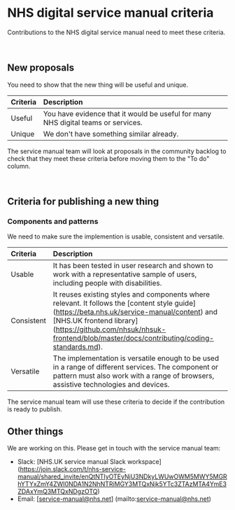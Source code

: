 # NHS digital service manual criteria

Contributions to the NHS digital service manual need to meet these criteria.

<br>

## New proposals

You need to show that the new thing will be useful and unique.

| Criteria | Description |
| :------- | :---------- |
| Useful   | You have evidence that it would be useful for many NHS digital teams or services.|
| Unique   | We don't have something similar already.|

The service manual team will look at proposals in the community backlog to check that they meet these criteria before moving them to the "To do" column.

<br>

## Criteria for publishing a new thing
### Components and patterns

We need to make sure the implemention is usable, consistent and versatile.

| Criteria     | Description |
| :----------- | :---------- |
| Usable       | It has been tested in user research and shown to work with a representative sample of users, including people with disabilities.|
| Consistent   | It reuses existing styles and components where relevant. It follows the [content style guide] (https://beta.nhs.uk/service-manual/content) and [NHS.UK frontend library] (https://github.com/nhsuk/nhsuk-frontend/blob/master/docs/contributing/coding-standards.md).|
| Versatile    | The implementation is versatile enough to be used in a range of different services. The component or pattern must also work with a range of browsers, assistive technologies and devices.|

The service manual team will use these criteria to decide if the contribution is ready to publish.

## Other things

We are working on this. Please get in touch with the service manual team:

- Slack: [NHS.UK service manual Slack workspace] (https://join.slack.com/t/nhs-service-manual/shared_invite/enQtNTIyOTEyNjU3NDkyLWUwOWM5MWY5MGRhYTYxZmY4ZWI0NDA1N2NhNTRiMGY3MTQxNjk5YTc3ZTAzMTA4YmE3ZDAxYmQ3MTQxNDgzOTQ)
- Email: [service-manual@nhs.net] (mailto:service-manual@nhs.net)
